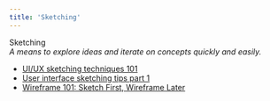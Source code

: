 ```yaml
---
title: 'Sketching'
---
```


Sketching  
_A means to explore ideas and iterate on concepts quickly and easily._

*   [UI/UX sketching techniques 101](https://uxdesign.cc/ui-ux-sketching-techniques-101-7e91d854ae3d)  
*   [User interface sketching tips part 1](http://ui-patterns.com/blog/User-interface-sketching-tips-part-1)  
*   [Wireframe 101: Sketch First, Wireframe Later](http://maryshaw.net/wireframe-101-sketch-first-wireframe-later/)  
